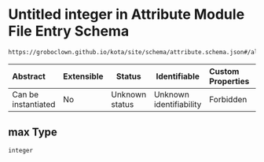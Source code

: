 # Untitled integer in Attribute Module File Entry Schema

```txt
https://groboclown.github.io/kota/site/schema/attribute.schema.json#/allOf/1/oneOf/4/properties/max
```




| Abstract            | Extensible | Status         | Identifiable            | Custom Properties | Additional Properties | Access Restrictions | Defined In                                                                                       |
| :------------------ | ---------- | -------------- | ----------------------- | :---------------- | --------------------- | ------------------- | ------------------------------------------------------------------------------------------------ |
| Can be instantiated | No         | Unknown status | Unknown identifiability | Forbidden         | Allowed               | none                | [attribute.schema.json\*](../../../../docs/bin/out/attribute.schema.json "open original schema") |

## max Type

`integer`
